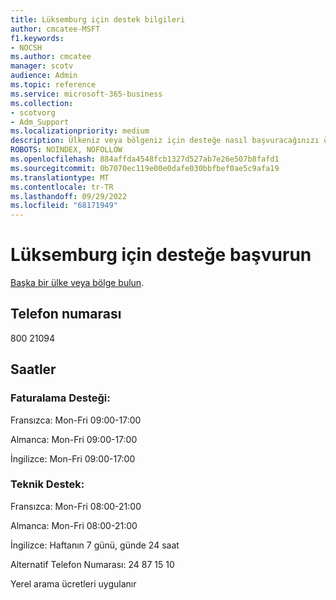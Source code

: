 ```yaml
---
title: Lüksemburg için destek bilgileri
author: cmcatee-MSFT
f1.keywords:
- NOCSH
ms.author: cmcatee
manager: scotv
audience: Admin
ms.topic: reference
ms.service: microsoft-365-business
ms.collection:
- scotvorg
- Adm_Support
ms.localizationpriority: medium
description: Ülkeniz veya bölgeniz için desteğe nasıl başvuracağınızı öğrenin.
ROBOTS: NOINDEX, NOFOLLOW
ms.openlocfilehash: 884affda4548fcb1327d527ab7e26e507b8fafd1
ms.sourcegitcommit: 0b7070ec119e00e0dafe030bbfbef0ae5c9afa19
ms.translationtype: MT
ms.contentlocale: tr-TR
ms.lasthandoff: 09/29/2022
ms.locfileid: "68171949"
---
```

# <a name="contact-support-for-luxembourg"></a>Lüksemburg için desteğe başvurun

[Başka bir ülke veya bölge bulun](../get-help-support.md).

## <a name="phone-number"></a>Telefon numarası
800 21094

## <a name="hours"></a>Saatler
### <a name="billing-support"></a>Faturalama Desteği:

Fransızca: Mon-Fri 09:00-17:00

Almanca: Mon-Fri 09:00-17:00

İngilizce: Mon-Fri 09:00-17:00

### <a name="technical-support"></a>Teknik Destek:

Fransızca: Mon-Fri 08:00-21:00

Almanca: Mon-Fri 08:00-21:00

İngilizce: Haftanın 7 günü, günde 24 saat

Alternatif Telefon Numarası: 24 87 15 10

Yerel arama ücretleri uygulanır
